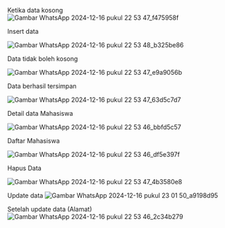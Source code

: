Ketika data kosong
![Gambar WhatsApp 2024-12-16 pukul 22 53 47_f475958f](https://github.com/user-attachments/assets/dd7db6bb-fdc9-4278-9250-53b7e67b3426)


Insert data

![Gambar WhatsApp 2024-12-16 pukul 22 53 48_b325be86](https://github.com/user-attachments/assets/6db8db0d-d2c1-409e-9c8a-be436f0e3cbf)


Data tidak boleh kosong

![Gambar WhatsApp 2024-12-16 pukul 22 53 47_e9a9056b](https://github.com/user-attachments/assets/57f0e921-69cc-4157-b8c2-25108d01860b)


Data berhasil tersimpan

![Gambar WhatsApp 2024-12-16 pukul 22 53 47_63d5c7d7](https://github.com/user-attachments/assets/7e401e94-6b99-4c0c-add9-d95b3ecaf5ee)


Detail data Mahasiswa

![Gambar WhatsApp 2024-12-16 pukul 22 53 46_bbfd5c57](https://github.com/user-attachments/assets/d46e6904-dcfb-45ee-8964-95d43975e301)



Daftar Mahasiswa

![Gambar WhatsApp 2024-12-16 pukul 22 53 46_df5e397f](https://github.com/user-attachments/assets/d63e1592-da70-40ed-8257-8b696786cc14)



Hapus Data

![Gambar WhatsApp 2024-12-16 pukul 22 53 47_4b3580e8](https://github.com/user-attachments/assets/e1d72a51-5bc7-4a35-8cd6-bfff90defb97)


Update data
![Gambar WhatsApp 2024-12-16 pukul 23 01 50_a9198d95](https://github.com/user-attachments/assets/a38bd69f-bac5-4708-8dc5-06b24e53a9a6)


Setelah update data (Alamat)
![Gambar WhatsApp 2024-12-16 pukul 22 53 46_2c34b279](https://github.com/user-attachments/assets/3ff776c2-ee88-4373-bbcd-902e2360290b)
